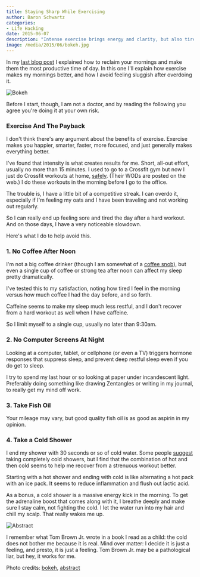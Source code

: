 ```yaml
---
title: Staying Sharp While Exercising
author: Baron Schwartz
categories:
- Life Hacking
date: 2015-06-07
description: "Intense exercise brings energy and clarity, but also tiredness the next day. How can you avoid this?"
image: /media/2015/06/bokeh.jpg
---
```


In my [last blog post](/blog/2015/06/05/maximize-productivity-in-three-easy-steps/) I explained how to reclaim your mornings and make them the most productive time of day. In this one I'll explain how exercise makes my mornings better, and how I avoid feeling sluggish after overdoing it.

![Bokeh](/media/2015/06/bokeh.jpg)

Before I start, though, I am not a doctor, and by reading the following you agree you're doing it at your own risk.

<!--more-->

### Exercise And The Payback

I don't think there's any argument about the benefits of exercise. Exercise makes you happier, smarter, faster, more focused, and just generally makes everything better.

I've found that intensity is what creates results for me. Short, all-out effort, usually no more than 15 minutes. I used to go to a Crossfit gym but now I just do Crossfit workouts at home, [safely](/blog/2014/01/20/crossfit-safety/). (Their WODs are posted on the web.) I do these workouts in the morning before I go to the office.

The trouble is, I have a little bit of a competitive streak. I can overdo it, especially if I'm feeling my oats and I have been traveling and not working out regularly.

So I can really end up feeling sore and tired the day after a hard workout. And on those days, I have a very noticeable slowdown.

Here's what I do to help avoid this.

### 1. No Coffee After Noon

I'm not a big coffee drinker (though I am somewhat of a [coffee snob](blog/2015/01/24/ultimate-bargain-coffee-kit/)), but even a single cup of coffee or strong tea after noon can affect my sleep pretty dramatically.

I've tested this to my satisfaction, noting how tired I feel in the morning versus how much coffee I had the day before, and so forth.

Caffeine seems to make my sleep much less restful, and I don't recover from a hard workout as well when I have caffeine.

So I limit myself to a single cup, usually no later than 9:30am.

### 2. No Computer Screens At Night

Looking at a computer, tablet, or cellphone (or even a TV) triggers hormone responses that suppress sleep, and prevent deep restful sleep even if you do get to sleep.

I try to spend my last hour or so looking at paper under incandescent light. Preferably doing something like drawing Zentangles or writing in my journal, to really get my mind off work.

### 3. Take Fish Oil

Your mileage may vary, but good quality fish oil is as good as aspirin in my opinion.

### 4. Take a Cold Shower

I end my shower with 30 seconds or so of cold water. Some people [suggest](http://www.getsidekick.com/blog/911-challenge-cold-showers) taking completely cold showers, but I find that the combination of hot and then cold seems to help me recover from a strenuous workout better.

Starting with a hot shower and ending with cold is like alternating a hot pack with an ice pack. It seems to reduce inflammation and flush out lactic acid.

As a bonus, a cold shower is a massive energy kick in the morning. To get the adrenaline boost that comes along with it, I breathe deeply and make sure I stay calm, not fighting the cold. I let the water run into my hair and chill my scalp. That really wakes me up.

![Abstract](/media/2015/06/abstract.jpg)

I remember what Tom Brown Jr. wrote in a book I read as a child: the cold does not bother me because it is real. Mind over matter: I decide it is just a feeling, and presto, it is just a feeling. Tom Brown Jr. may be a pathological liar, but hey, it works for me.

Photo credits: [bokeh](https://www.flickr.com/photos/bgwilson89/3137099022/), [abstract](https://www.flickr.com/photos/andy-saxton2006/12344043373/)

